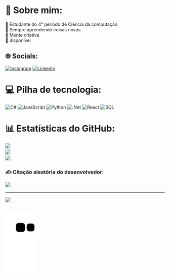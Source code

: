 # 💫 Sobre mim:
🔭 Estudante do 4° período de Ciência da computação  <br>🤝 Sempre aprendendo coisas novas<br>🌱 Mente criativa<br>💬 disponível 


## 🌐 Socials:
[![Instagram](https://img.shields.io/badge/Instagram-%23E4405F.svg?logo=Instagram&logoColor=white)](https://instagram.com/marco_m3l0) [![LinkedIn](https://img.shields.io/badge/LinkedIn-%230077B5.svg?logo=linkedin&logoColor=white)](https://linkedin.com/in/marco-melo-397b44236/) 

# 💻 Pilha de tecnologia:
![C#](https://img.shields.io/badge/c%23-%23239120.svg?style=for-the-badge&logo=c-sharp&logoColor=white) ![JavaScript](https://img.shields.io/badge/javascript-%23323330.svg?style=for-the-badge&logo=javascript&logoColor=%23F7DF1E) ![Python](https://img.shields.io/badge/python-3670A0?style=for-the-badge&logo=python&logoColor=ffdd54) ![.Net](https://img.shields.io/badge/.NET-5C2D91?style=for-the-badge&logo=.net&logoColor=white) ![React](https://img.shields.io/badge/react-%2320232a.svg?style=for-the-badge&logo=react&logoColor=%2361DAFB) ![SQL](https://img.shields.io/badge/sql-%2300f.svg?style=for-the-badge&logo=sql&logoColor=white)
# 📊 Estatísticas do GitHub:
![](https://github-readme-stats.vercel.app/api?username=MarcoM3l0&theme=kacho_ga&hide_border=false&include_all_commits=true&count_private=true)<br/>
![](https://github-readme-streak-stats.herokuapp.com/?user=MarcoM3l0&theme=kacho_ga&hide_border=false)<br/>
![](https://github-readme-stats.vercel.app/api/top-langs/?username=MarcoM3l0&theme=kacho_ga&hide_border=false&include_all_commits=true&count_private=true&layout=compact)

### ✍️ Citação aleatória do desenvolvedor:
![](https://quotes-github-readme.vercel.app/api?type=horizontal&theme=radical)

---
[![](https://visitcount.itsvg.in/api?id=MarcoM3l0&icon=5&color=0)](https://visitcount.itsvg.in)

<!-- Proudly created with GPRM ( https://gprm.itsvg.in ) -->

  ##
 
<div> 
  
   ![Snake animation](https://github.com/MarcoM3l0/MarcoM3l0/blob/output/github-contribution-grid-snake.svg)
  
</div>


